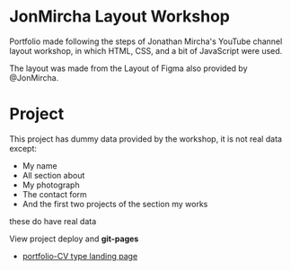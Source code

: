 # JonMircha Layout Workshop

Portfolio made following the steps of Jonathan Mircha's YouTube channel layout workshop, in which HTML, CSS, and a bit of JavaScript were used.

The layout was made from the Layout of Figma also provided by @JonMircha.

# Project

This project has dummy data provided by the workshop, it is not real data except:

- My name
- All section about
- My photograph
- The contact form
- And the first two projects of the section my works

these do have real data

View project deploy and __git-pages__

- [portfolio-CV type landing page](https://klich1984.github.io/Taller-Maquetacion-JM/portafolio-cv)
